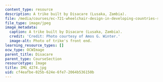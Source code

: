 ```yaml
---
content_type: resource
description: A trike built by Disacare (Lusaka, Zambia).
file: /media/courses/ec-721-wheelchair-design-in-developing-countries-spring-2009/cf4eafbe025b624e6fe72064b536150b_IMG_4274.jpg
file_type: image/jpeg
image_metadata:
  caption: A trike built by Disacare (Lusaka, Zambia).
  credit: 'Credit: Photo courtesy of Amos G. Winter.'
  image-alt: Photo of trike's front end.
learning_resource_types: []
ocw_type: OCWImage
parent_title: Disacare
parent_type: CourseSection
resourcetype: Image
title: IMG_4274.jpg
uid: cf4eafbe-025b-624e-6fe7-2064b536150b
---
```


